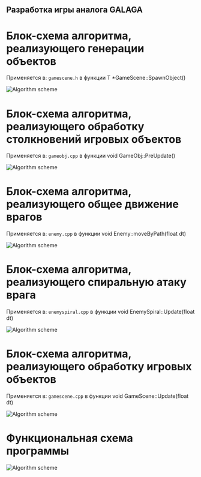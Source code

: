 ## Разработка игры аналога GALAGA

# Блок-схема алгоритма, реализующего генерации объектов

Применяется в: `gamescene.h` в функции T *GameScene::SpawnObject()

![Algorithm scheme](schemes/scheme1.jpg)

# Блок-схема алгоритма, реализующего обработку столкновений игровых объектов

Применяется в: `gameobj.cpp`  в функции void GameObj::PreUpdate()

![Algorithm scheme](schemes/scheme2.jpg)

# Блок-схема алгоритма, реализующего общее движение врагов

Применяется в: `enemy.cpp`  в функции void Enemy::moveByPath(float dt)

![Algorithm scheme](schemes/scheme3.jpg)

# Блок-схема алгоритма, реализующего спиральную атаку врага

Применяется в: `enemyspiral.cpp`  в функции void EnemySpiral::Update(float dt)

![Algorithm scheme](schemes/scheme4.jpg)

# Блок-схема алгоритма, реализующего обработку игровых объектов

Применяется в: `gamescene.cpp`  в функции void GameScene::Update(float dt)

![Algorithm scheme](schemes/scheme5.jpg)

# Функциональная схема программы

![Algorithm scheme](schemes/scheme6.jpg)